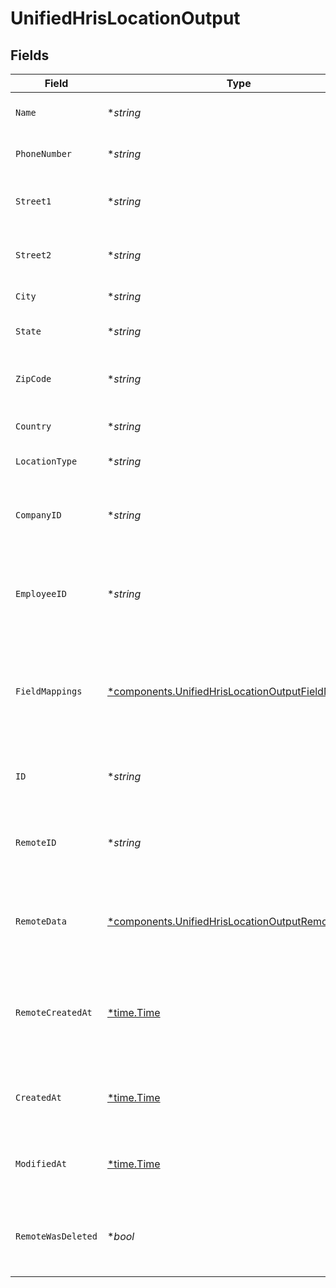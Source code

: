 # UnifiedHrisLocationOutput


## Fields

| Field                                                                                                                   | Type                                                                                                                    | Required                                                                                                                | Description                                                                                                             | Example                                                                                                                 |
| ----------------------------------------------------------------------------------------------------------------------- | ----------------------------------------------------------------------------------------------------------------------- | ----------------------------------------------------------------------------------------------------------------------- | ----------------------------------------------------------------------------------------------------------------------- | ----------------------------------------------------------------------------------------------------------------------- |
| `Name`                                                                                                                  | **string*                                                                                                               | :heavy_minus_sign:                                                                                                      | The name of the location                                                                                                | Headquarters                                                                                                            |
| `PhoneNumber`                                                                                                           | **string*                                                                                                               | :heavy_minus_sign:                                                                                                      | The phone number of the location                                                                                        | +1234567890                                                                                                             |
| `Street1`                                                                                                               | **string*                                                                                                               | :heavy_minus_sign:                                                                                                      | The first line of the street address                                                                                    | 123 Main St                                                                                                             |
| `Street2`                                                                                                               | **string*                                                                                                               | :heavy_minus_sign:                                                                                                      | The second line of the street address                                                                                   | Suite 456                                                                                                               |
| `City`                                                                                                                  | **string*                                                                                                               | :heavy_minus_sign:                                                                                                      | The city of the location                                                                                                | San Francisco                                                                                                           |
| `State`                                                                                                                 | **string*                                                                                                               | :heavy_minus_sign:                                                                                                      | The state or region of the location                                                                                     | CA                                                                                                                      |
| `ZipCode`                                                                                                               | **string*                                                                                                               | :heavy_minus_sign:                                                                                                      | The zip or postal code of the location                                                                                  | 94105                                                                                                                   |
| `Country`                                                                                                               | **string*                                                                                                               | :heavy_minus_sign:                                                                                                      | The country of the location                                                                                             | USA                                                                                                                     |
| `LocationType`                                                                                                          | **string*                                                                                                               | :heavy_minus_sign:                                                                                                      | The type of the location                                                                                                | WORK                                                                                                                    |
| `CompanyID`                                                                                                             | **string*                                                                                                               | :heavy_minus_sign:                                                                                                      | The UUID of the company associated with the location                                                                    | 801f9ede-c698-4e66-a7fc-48d19eebaa4f                                                                                    |
| `EmployeeID`                                                                                                            | **string*                                                                                                               | :heavy_minus_sign:                                                                                                      | The UUID of the employee associated with the location                                                                   | 801f9ede-c698-4e66-a7fc-48d19eebaa4f                                                                                    |
| `FieldMappings`                                                                                                         | [*components.UnifiedHrisLocationOutputFieldMappings](../../models/components/unifiedhrislocationoutputfieldmappings.md) | :heavy_minus_sign:                                                                                                      | The custom field mappings of the object between the remote 3rd party & Panora                                           | {<br/>"custom_field_1": "value1",<br/>"custom_field_2": "value2"<br/>}                                                  |
| `ID`                                                                                                                    | **string*                                                                                                               | :heavy_minus_sign:                                                                                                      | The UUID of the location record                                                                                         | 801f9ede-c698-4e66-a7fc-48d19eebaa4f                                                                                    |
| `RemoteID`                                                                                                              | **string*                                                                                                               | :heavy_minus_sign:                                                                                                      | The remote ID of the location in the context of the 3rd Party                                                           | location_1234                                                                                                           |
| `RemoteData`                                                                                                            | [*components.UnifiedHrisLocationOutputRemoteData](../../models/components/unifiedhrislocationoutputremotedata.md)       | :heavy_minus_sign:                                                                                                      | The remote data of the location in the context of the 3rd Party                                                         | {<br/>"raw_data": {<br/>"additional_field": "some value"<br/>}<br/>}                                                    |
| `RemoteCreatedAt`                                                                                                       | [*time.Time](https://pkg.go.dev/time#Time)                                                                              | :heavy_minus_sign:                                                                                                      | The date when the location was created in the 3rd party system                                                          | 2024-10-01T12:00:00Z                                                                                                    |
| `CreatedAt`                                                                                                             | [*time.Time](https://pkg.go.dev/time#Time)                                                                              | :heavy_minus_sign:                                                                                                      | The created date of the location record                                                                                 | 2024-10-01T12:00:00Z                                                                                                    |
| `ModifiedAt`                                                                                                            | [*time.Time](https://pkg.go.dev/time#Time)                                                                              | :heavy_minus_sign:                                                                                                      | The last modified date of the location record                                                                           | 2024-10-01T12:00:00Z                                                                                                    |
| `RemoteWasDeleted`                                                                                                      | **bool*                                                                                                                 | :heavy_minus_sign:                                                                                                      | Indicates if the location was deleted in the remote system                                                              | false                                                                                                                   |